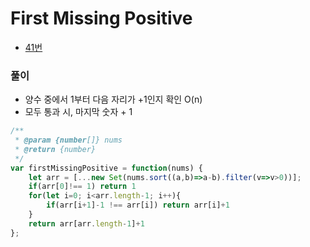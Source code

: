 # First Missing Positive
 - [41번](https://leetcode.com/problems/first-missing-positive/)


### 풀이
  - 양수 중에서 1부터 다음 자리가 +1인지 확인 O(n)
  - 모두 통과 시, 마지막 숫자 + 1
  


  ```javascript
  /**
   * @param {number[]} nums
   * @return {number}
   */
  var firstMissingPositive = function(nums) {
      let arr = [...new Set(nums.sort((a,b)=>a-b).filter(v=>v>0))];
      if(arr[0]!== 1) return 1
      for(let i=0; i<arr.length-1; i++){
          if(arr[i+1]-1 !== arr[i]) return arr[i]+1
      }
      return arr[arr.length-1]+1
  };
  ```